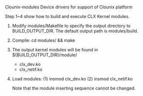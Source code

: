 Clounix-modules
Device drivers for support of Clounix platform

Step 1~4 show how to build and execute CLX Kernel modules.

1. Modify modules/Makefile to specify the output directory to BUILD_OUTPUT_DIR.
   The default output path is modules/build.

2. Compile:
   cd modules/ && make

3. The output kernel modules will be found in $(BUILD_OUTPUT_DIR)/module/
   - clx_dev.ko
   - clx_netif.ko

4. Load modules:
   (1) insmod clx_dev.ko
   (2) insmod clx_netif.ko

   Note that the module inserting sequence cannot be changed.
